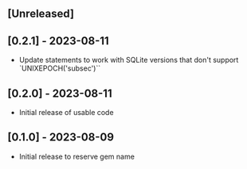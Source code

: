 ## [Unreleased]

## [0.2.1] - 2023-08-11

- Update statements to work with SQLite versions that don't support `UNIXEPOCH('subsec')``

## [0.2.0] - 2023-08-11

- Initial release of usable code

## [0.1.0] - 2023-08-09

- Initial release to reserve gem name
